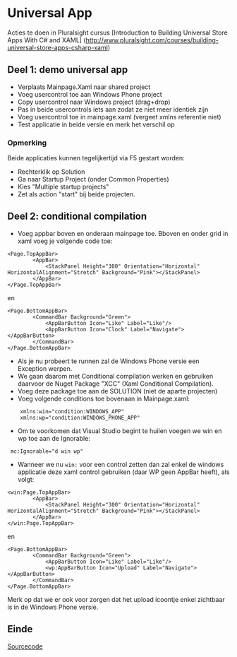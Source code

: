 # Universal App
Acties te doen in Pluralsight cursus [Introduction to Building Universal Store Apps With C# and XAML]
(http://www.pluralsight.com/courses/building-universal-store-apps-csharp-xaml) 
## Deel 1: demo universal app
* Verplaats Mainpage.Xaml naar shared project
* Voeg usercontrol toe aan Windows Phone project
* Copy usercontrol naar Windows project (drag+drop)
* Pas in beide usercontrols iets aan zodat ze niet meer identiek zijn
* Voeg usercontrol toe in mainpage.xaml (vergeet xmlns referentie niet)
* Test applicatie in beide versie en merk het verschil op

### Opmerking
Beide applicaties kunnen tegelijkertijd via F5 gestart worden:
* Rechterklik op Solution
* Ga naar Startup Project (onder Common Properties) 
* Kies "Multiple startup projects"
* Zet als action "start" bij beide projecten.

##  Deel 2: conditional compilation

* Voeg appbar boven en onderaan mainpage toe. Bboven en onder grid in xaml voeg je volgende code toe:
```
<Page.TopAppBar>
        <AppBar>
            <StackPanel Height="300" Orientation="Horizontal" HorizontalAlignment="Stretch" Background="Pink"></StackPanel>
        </AppBar>
</Page.TopAppBar>
```
en
```
<Page.BottomAppBar>
        <CommandBar Background="Green">
            <AppBarButton Icon="Like" Label="Like"/>
            <AppBarButton Icon="Clock" Label="Navigate"></AppBarButton>
        </CommandBar>
</Page.BottomAppBar>
```
* Als je nu probeert te runnen zal de Windows Phone versie een Exception werpen.
* We gaan daarom met Conditional compilation werken en gebruiken daarvoor de Nuget Package "XCC"  (Xaml Conditional Compilation). 
* Voeg deze package toe aan de SOLUTION (niet de aparte projecten)
* Voeg volgende conditions toe bovenaan in Mainpage.xaml:
```
    xmlns:win="condition:WINDOWS_APP"
    xmlns:wp="condition:WINDOWS_PHONE_APP"
```
* Om te voorkomen dat Visual Studio begint te huilen voegen we win en wp toe aan de Ignorable:
```
 mc:Ignorable="d win wp"
```
* Wanneer we nu ```win:``` voor een control zetten dan zal enkel de windows applicatie deze xaml control gebruiken (daar WP geen AppBar heeft), als volgt:
```
<win:Page.TopAppBar>
        <AppBar>
            <StackPanel Height="300" Orientation="Horizontal" HorizontalAlignment="Stretch" Background="Pink"></StackPanel>
        </AppBar>
</win:Page.TopAppBar>
```
en
```
<Page.BottomAppBar>
        <CommandBar Background="Green">
            <AppBarButton Icon="Like" Label="Like"/>
            <wp:AppBarButton Icon="Upload" Label="Navigate"></AppBarButton>
        </CommandBar>
</Page.BottomAppBar>
```
Merk op dat we er ook voor zorgen dat het upload icoontje enkel zichtbaar is in de Windows Phone versie.

## Einde
[Sourcecode](sourcecodedeel1.zip)